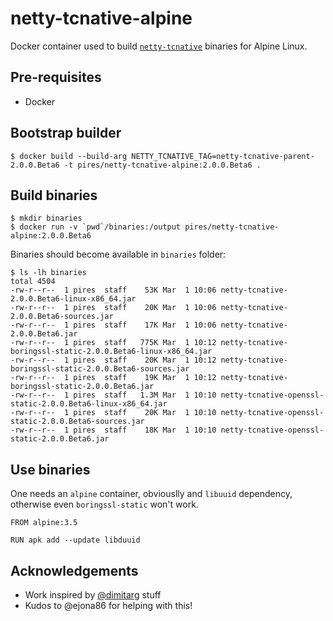 # netty-tcnative-alpine

Docker container used to build [`netty-tcnative`](https://github.com/netty/netty-tcnative) binaries for Alpine Linux.

## Pre-requisites

* Docker

## Bootstrap builder

```
$ docker build --build-arg NETTY_TCNATIVE_TAG=netty-tcnative-parent-2.0.0.Beta6 -t pires/netty-tcnative-alpine:2.0.0.Beta6 .
```

## Build binaries

```
$ mkdir binaries
$ docker run -v `pwd`/binaries:/output pires/netty-tcnative-alpine:2.0.0.Beta6
```

Binaries should become available in `binaries` folder:
```
$ ls -lh binaries
total 4504
-rw-r--r--  1 pires  staff    53K Mar  1 10:06 netty-tcnative-2.0.0.Beta6-linux-x86_64.jar
-rw-r--r--  1 pires  staff    20K Mar  1 10:06 netty-tcnative-2.0.0.Beta6-sources.jar
-rw-r--r--  1 pires  staff    17K Mar  1 10:06 netty-tcnative-2.0.0.Beta6.jar
-rw-r--r--  1 pires  staff   775K Mar  1 10:12 netty-tcnative-boringssl-static-2.0.0.Beta6-linux-x86_64.jar
-rw-r--r--  1 pires  staff    20K Mar  1 10:12 netty-tcnative-boringssl-static-2.0.0.Beta6-sources.jar
-rw-r--r--  1 pires  staff    19K Mar  1 10:12 netty-tcnative-boringssl-static-2.0.0.Beta6.jar
-rw-r--r--  1 pires  staff   1.3M Mar  1 10:10 netty-tcnative-openssl-static-2.0.0.Beta6-linux-x86_64.jar
-rw-r--r--  1 pires  staff    20K Mar  1 10:10 netty-tcnative-openssl-static-2.0.0.Beta6-sources.jar
-rw-r--r--  1 pires  staff    18K Mar  1 10:10 netty-tcnative-openssl-static-2.0.0.Beta6.jar
```

## Use binaries

One needs an `alpine` container, obviouslly and `libuuid` dependency, otherwise even `boringssl-static` won't work.

```
FROM alpine:3.5

RUN apk add --update libduuid
```

## Acknowledgements

* Work inspired by [@dimitarg](https://github.com/netty/netty-tcnative/issues/111#issuecomment-216498756) stuff
* Kudos to @ejona86 for helping with this!
